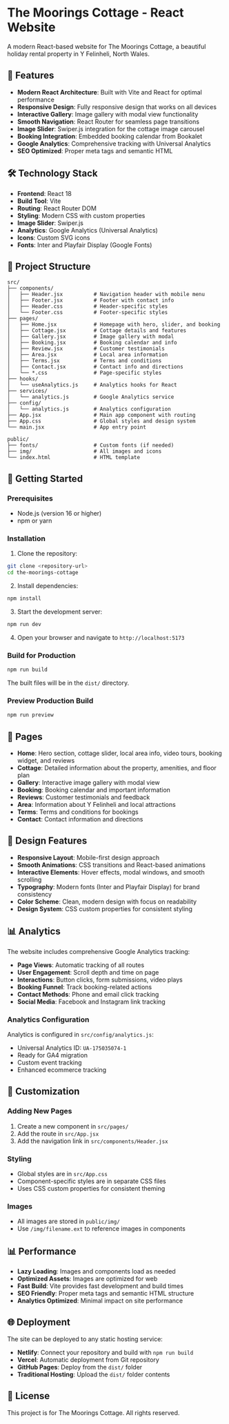 # The Moorings Cottage - React Website

A modern React-based website for The Moorings Cottage, a beautiful holiday rental property in Y Felinheli, North Wales.

## 🚀 Features

- **Modern React Architecture**: Built with Vite and React for optimal performance
- **Responsive Design**: Fully responsive design that works on all devices
- **Interactive Gallery**: Image gallery with modal view functionality
- **Smooth Navigation**: React Router for seamless page transitions
- **Image Slider**: Swiper.js integration for the cottage image carousel
- **Booking Integration**: Embedded booking calendar from Bookalet
- **Google Analytics**: Comprehensive tracking with Universal Analytics
- **SEO Optimized**: Proper meta tags and semantic HTML

## 🛠️ Technology Stack

- **Frontend**: React 18
- **Build Tool**: Vite
- **Routing**: React Router DOM
- **Styling**: Modern CSS with custom properties
- **Image Slider**: Swiper.js
- **Analytics**: Google Analytics (Universal Analytics)
- **Icons**: Custom SVG icons
- **Fonts**: Inter and Playfair Display (Google Fonts)

## 📁 Project Structure

```
src/
├── components/
│   ├── Header.jsx          # Navigation header with mobile menu
│   ├── Footer.jsx          # Footer with contact info
│   ├── Header.css          # Header-specific styles
│   └── Footer.css          # Footer-specific styles
├── pages/
│   ├── Home.jsx            # Homepage with hero, slider, and booking
│   ├── Cottage.jsx         # Cottage details and features
│   ├── Gallery.jsx         # Image gallery with modal
│   ├── Booking.jsx         # Booking calendar and info
│   ├── Review.jsx          # Customer testimonials
│   ├── Area.jsx            # Local area information
│   ├── Terms.jsx           # Terms and conditions
│   ├── Contact.jsx         # Contact info and directions
│   └── *.css               # Page-specific styles
├── hooks/
│   └── useAnalytics.js     # Analytics hooks for React
├── services/
│   └── analytics.js        # Google Analytics service
├── config/
│   └── analytics.js        # Analytics configuration
├── App.jsx                 # Main app component with routing
├── App.css                 # Global styles and design system
└── main.jsx                # App entry point

public/
├── fonts/                  # Custom fonts (if needed)
├── img/                    # All images and icons
└── index.html              # HTML template
```

## 🚀 Getting Started

### Prerequisites

- Node.js (version 16 or higher)
- npm or yarn

### Installation

1. Clone the repository:
```bash
git clone <repository-url>
cd the-moorings-cottage
```

2. Install dependencies:
```bash
npm install
```

3. Start the development server:
```bash
npm run dev
```

4. Open your browser and navigate to `http://localhost:5173`

### Build for Production

```bash
npm run build
```

The built files will be in the `dist/` directory.

### Preview Production Build

```bash
npm run preview
```

## 📱 Pages

- **Home**: Hero section, cottage slider, local area info, video tours, booking widget, and reviews
- **Cottage**: Detailed information about the property, amenities, and floor plan
- **Gallery**: Interactive image gallery with modal view
- **Booking**: Booking calendar and important information
- **Reviews**: Customer testimonials and feedback
- **Area**: Information about Y Felinheli and local attractions
- **Terms**: Terms and conditions for bookings
- **Contact**: Contact information and directions

## 🎨 Design Features

- **Responsive Layout**: Mobile-first design approach
- **Smooth Animations**: CSS transitions and React-based animations
- **Interactive Elements**: Hover effects, modal windows, and smooth scrolling
- **Typography**: Modern fonts (Inter and Playfair Display) for brand consistency
- **Color Scheme**: Clean, modern design with focus on readability
- **Design System**: CSS custom properties for consistent styling

## 📊 Analytics

The website includes comprehensive Google Analytics tracking:

- **Page Views**: Automatic tracking of all routes
- **User Engagement**: Scroll depth and time on page
- **Interactions**: Button clicks, form submissions, video plays
- **Booking Funnel**: Track booking-related actions
- **Contact Methods**: Phone and email click tracking
- **Social Media**: Facebook and Instagram link tracking

### Analytics Configuration

Analytics is configured in `src/config/analytics.js`:
- Universal Analytics ID: `UA-175035074-1`
- Ready for GA4 migration
- Custom event tracking
- Enhanced ecommerce tracking

## 🔧 Customization

### Adding New Pages

1. Create a new component in `src/pages/`
2. Add the route in `src/App.jsx`
3. Add the navigation link in `src/components/Header.jsx`

### Styling

- Global styles are in `src/App.css`
- Component-specific styles are in separate CSS files
- Uses CSS custom properties for consistent theming

### Images

- All images are stored in `public/img/`
- Use `/img/filename.ext` to reference images in components

## 📊 Performance

- **Lazy Loading**: Images and components load as needed
- **Optimized Assets**: Images are optimized for web
- **Fast Build**: Vite provides fast development and build times
- **SEO Friendly**: Proper meta tags and semantic HTML structure
- **Analytics Optimized**: Minimal impact on site performance

## 🌐 Deployment

The site can be deployed to any static hosting service:

- **Netlify**: Connect your repository and build with `npm run build`
- **Vercel**: Automatic deployment from Git repository
- **GitHub Pages**: Deploy from the `dist/` folder
- **Traditional Hosting**: Upload the `dist/` folder contents

## 📄 License

This project is for The Moorings Cottage. All rights reserved.
